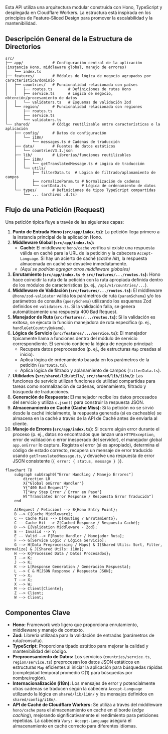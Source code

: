 Esta API utiliza una arquitectura modular construida con Hono, TypeScript y desplegada en Cloudflare Workers. La estructura está inspirada en los principios de Feature-Sliced Design para promover la escalabilidad y la mantenibilidad.

## Descripción General de la Estructura de Directorios

```
src/
├── app/             # Configuración central de la aplicación (instancia Hono, middleware global, manejo de errores)
│   └── index.ts
├── features/        # Módulos de lógica de negocio agrupados por característica/dominio
│   ├── countries/   # Funcionalidad relacionada con países
│   │   ├── routes.ts       # Definiciones de rutas Hono
│   │   ├── service.ts      # Lógica de negocio, obtención/procesamiento de datos
│   │   └── validators.ts   # Esquemas de validación Zod
│   └── region/      # Funcionalidad relacionada con regiones
│       ├── routes.ts
│       ├── service.ts
│       └── validators.ts
└── shared/          # Código reutilizable entre características o la aplicación
    ├── config/      # Datos de configuración
    │   └── i18n/
    │       └── messages.ts # Cadenas de traducción
    ├── data/        # Fuentes de datos estáticos
    │   └── countriesV3.1.json
    ├── lib/         # Librerías/funciones reutilizables
    │   ├── i18n/
    │   │   └── getTranslatedMessage.ts # Lógica de traducción
    │   └── utils/
    │       ├── filterData.ts  # Lógica de filtrado/aplanamiento de campos
    │       ├── normalizeParam.ts # Normalización de cadenas
    │       └── sortData.ts       # Lógica de ordenamiento de datos
    └── types/       # Definiciones de tipos TypeScript compartidas
        └── ... (archivos .d.ts)
```

## Flujo de una Petición (Request)

Una petición típica fluye a través de las siguientes capas:

1. **Punto de Entrada Hono (`src/app/index.ts`):** La petición llega primero a la instancia principal de la aplicación Hono.
2. **Middleware Global (`src/app/index.ts`):**
   - **Caché:** El middleware `hono/cache` verifica si existe una respuesta válida en caché para la URL de la petición y la cabecera `Accept-Language`. Si hay un acierto de caché (_cache hit_), la respuesta almacenada en caché se devuelve inmediatamente.
   - _(Aquí se podrían agregar otros middleware globales)_
3. **Enrutamiento (`src/app/index.ts` -> `src/features/.../routes.ts`):** Hono hace coincidir la ruta de la petición con la ruta apropiada definida dentro de los módulos de características (p. ej., `/api/v1/countries/...`).
4. **Middleware de Validación (`src/features/.../routes.ts`):** El middleware `@hono/zod-validator` valida los parámetros de ruta (`paramSchema`) y/o los parámetros de consulta (`querySchema`) utilizando los esquemas Zod definidos en `validators.ts`. Si la validación falla, se genera automáticamente una respuesta 400 Bad Request.
5. **Manejador de Ruta (`src/features/.../routes.ts`):** Si la validación es exitosa, se ejecuta la función manejadora de ruta específica (p. ej., `handleGetCountryByName`).
6. **Lógica de Servicio (`src/features/.../service.ts`):** El manejador típicamente llama a funciones dentro del módulo de servicio correspondiente. El servicio contiene la lógica de negocio principal:
   - Recupera datos preprocesados (p. ej., de estructuras `Map` creadas al inicio).
   - Aplica lógica de ordenamiento basada en los parámetros de la petición (`sortData.ts`).
   - Aplica lógica de filtrado y aplanamiento de campos (`filterData.ts`).
7. **Utilidades (`src/shared/lib/utils/`, `src/shared/lib/i18n/`):** Las funciones de servicio utilizan funciones de utilidad compartidas para tareas como normalización de cadenas, ordenamiento, filtrado y búsqueda de traducciones.
8. **Generación de Respuesta:** El manejador recibe los datos procesados del servicio y utiliza `c.json()` para construir la respuesta JSON.
9. **Almacenamiento en Caché (Cache Miss):** Si la petición no se sirvió desde la caché inicialmente, la respuesta generada (si es cacheable) se almacena en la caché a través de la API de Caché antes de enviarla al cliente.
10. **Manejo de Errores (`src/app/index.ts`):** Si ocurre algún error durante el proceso (p. ej., datos no encontrados que lanzan una `HTTPException`, error de validación o error inesperado del servidor), el manejador global `app.onError` lo captura. Registra el error (si es apropiado), determina el código de estado correcto, recupera un mensaje de error traducido usando `getTranslatedMessage.ts`, y devuelve una respuesta de error JSON consistente (`{ error: { status, message } }`).

```mermaid
flowchart TD
    subgraph subGraph0["Error Handling / Manejo Errores"]
        direction LR
        X{"Global onError Handler"}
        Y{"400 Bad Request"}
        T["Any Step Error / Error en Paso"]
        W["Translated Error Response / Respuesta Error Traducida"]
    end

    A[Request / Petición] --> B{Hono Entry Point};
    B --> C{Cache Middleware};
    C -- Cache Miss --> D{Routing / Enrutamiento};
    C -- Cache Hit --> Z[Cached Response / Respuesta Caché];
    D --> E{Validation Middleware - Zod};
    E -- Invalid --> Y;
    E -- Valid --> F[Route Handler / Manejador Ruta];
    F --> G[Service Logic / Lógica Servicio];
    G --> H[Data Preprocessing / Maps] & I[Shared Utils: Sort, Filter, Normalize] & J[Shared Utils: i18n];
    H --> K{Processed Data / Datos Procesados};
    I --> K;
    J --> K;
    K --> L[Response Generation / Generación Respuesta];
    L --> C & M[JSON Response / Respuesta JSON];
    Y --> X;
    T --> X;
    X --> W;
    M --> Client[Cliente];
    Z --> Client;
    W --> Client;
```

## Componentes Clave

- **Hono:** Framework web ligero que proporciona enrutamiento, middleware y manejo de contexto.
- **Zod:** Librería utilizada para la validación de entradas (parámetros de ruta/consulta).
- **TypeScript:** Proporciona tipado estático para mejorar la calidad y mantenibilidad del código.
- **Preprocesamiento de Datos:** Los servicios (`countries/service.ts`, `region/service.ts`) preprocesan los datos JSON estáticos en estructuras `Map` eficientes al iniciar la aplicación para búsquedas rápidas (complejidad temporal promedio O(1) para búsquedas por nombre/región).
- **Internacionalización (i18n):** Los mensajes de error y potencialmente otras cadenas se traducen según la cabecera `Accept-Language` utilizando la lógica en `shared/lib/i18n/` y los mensajes definidos en `shared/config/i18n/`.
- **API de Caché de Cloudflare Workers:** Se utiliza a través del middleware `hono/cache` para el almacenamiento en caché en el borde (_edge caching_), mejorando significativamente el rendimiento para peticiones repetidas. La cabecera `Vary: Accept-Language` asegura el almacenamiento en caché correcto para diferentes idiomas.
